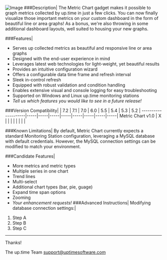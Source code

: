![Image](https://raw.github.com/uptimesoftware/uptime-metric-chart/master/img/logos/metric-chart-sm.png)
###Description|
The Metric Chart gadget makes it possible to graph metrics collected by up.time in just a few clicks.  You can now finally visualize those important metrics on your custom dashboard in the form of beautiful line or area graphs!  As a bonus, we're also throwing in some additional dashboard layouts, well suited to housing your new graphs.

###Features|
* Serves up collected metrics as beautiful and responsive line or area graphs
* Designed with the end-user experience in mind
* Leverages latest web technologies for light-weight, yet beautiful results
* Provides an intuitive configuration wizard
* Offers a configurable data time frame and refresh interval
* Sleek in-control refresh
* Equipped with robust validation and condition handling
* Enables extensive visual and console logging for easy troubleshooting
* Supported on Windows and Linux up.time monitoring stations
* _Tell us which features you would like to see in a future release!_

###Version Compatibility|
                        | 7.2 | 7.1 | 7.0 | 6.0 | 5.5 | 5.4 | 5.3 | 5.2 |
    --------------------|-----|-----|-----|-----|-----|-----|-----|-----|
      Metric Chart v1.0 | X   |     |     |     |     |     |     |     |

###Known Limitations|
By default, Metric Chart currently expects a standard Monitoring Station configuration, leveraging a MySQL database with default credentials.  However, the MySQL connection settings can be modified to match your environment.

###Candidate Features|
* More metrics and metric types
* Multiple series in one chart
* Trend lines
* Multi-select
* Additional chart types (bar, pie, guage)
* Expand time span options
* Zooming
* _Your enhancement requests!_
###Advanced Instructions|
Modifying database connection settings:|
1. Step A
2. Step B
3. Step C
---

Thanks!

The up.time Team
support@uptimesoftware.com
